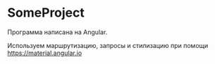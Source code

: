 # SomeProject

Программа написана на Angular.

Используем маршрутизацию, запросы и стилизацию при помощи https://material.angular.io
